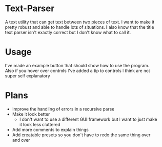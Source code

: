 # Text-Parser
A text utility that can get text between two pieces of text. I want to make it pretty robust and able to handle lots of situations. I also know that the title text parser isn't exactly correct but I don't know what to call it.
# Usage
I've made an example button that should show how to use the program. Also if you hover over controls I've added a tip to controls I think are not super self explanatory
# Plans
* Improve the handling of errors in a recursive parse
* Make it look better
  * I don't want to use a different GUI framework but I want to just make it look less cluttered
* Add more comments to explain things
* Add creatable presets so you don't have to redo the same thing over and over